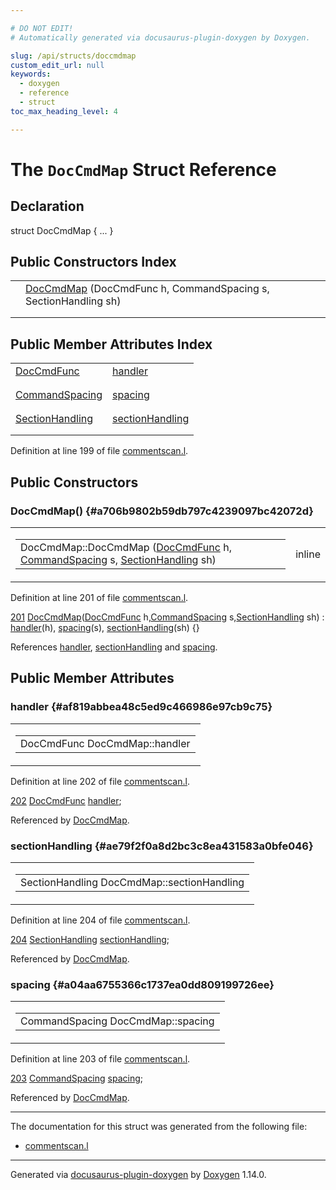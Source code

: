 ```yaml
---

# DO NOT EDIT!
# Automatically generated via docusaurus-plugin-doxygen by Doxygen.

slug: /api/structs/doccmdmap
custom_edit_url: null
keywords:
  - doxygen
  - reference
  - struct
toc_max_heading_level: 4

---
```


<div class="doxyPage">

# The `DocCmdMap` Struct Reference



## Declaration

<div class="doxyDeclaration">
struct DocCmdMap { ... }
</div>

## Public Constructors Index

<table class="doxyMembersIndex">

<tr class="doxyMemberIndexItem">
<td class="doxyMemberIndexItemType" align="left" valign="top"></td>
<td class="doxyMemberIndexItemName" align="left" valign="top"><a href="#a706b9802b59db797c4239097bc42072d">DocCmdMap</a> (DocCmdFunc h, CommandSpacing s, SectionHandling sh)</td>
</tr>
<tr class="doxyMemberIndexDescription">
<td class="doxyMemberIndexDescriptionLeft"></td>
<td class="doxyMemberIndexDescriptionRight">
</td>
</tr>
<tr class="doxyMemberIndexSeparator">
<td class="doxyMemberIndexSeparator" colspan="2"></td>
</tr>

</table>

## Public Member Attributes Index

<table class="doxyMembersIndex">

<tr class="doxyMemberIndexItem">
<td class="doxyMemberIndexItemType" align="left" valign="top"><a href="/web-doxygen/docs/api/files/src/commentscan-l/#a5f0ef51d0304321a0f49bce394f3b4d2">DocCmdFunc</a></td>
<td class="doxyMemberIndexItemName" align="left" valign="top"><a href="#af819abbea48c5ed9c466986e97cb9c75">handler</a></td>
</tr>
<tr class="doxyMemberIndexDescription">
<td class="doxyMemberIndexDescriptionLeft"></td>
<td class="doxyMemberIndexDescriptionRight">
</td>
</tr>
<tr class="doxyMemberIndexSeparator">
<td class="doxyMemberIndexSeparator" colspan="2"></td>
</tr>

<tr class="doxyMemberIndexItem">
<td class="doxyMemberIndexItemType" align="left" valign="top"><a href="/web-doxygen/docs/api/files/src/commentscan-l/#abef2fa9b94f622b395476cf09af989c4">CommandSpacing</a></td>
<td class="doxyMemberIndexItemName" align="left" valign="top"><a href="#a04aa6755366c1737ea0dd809199726ee">spacing</a></td>
</tr>
<tr class="doxyMemberIndexDescription">
<td class="doxyMemberIndexDescriptionLeft"></td>
<td class="doxyMemberIndexDescriptionRight">
</td>
</tr>
<tr class="doxyMemberIndexSeparator">
<td class="doxyMemberIndexSeparator" colspan="2"></td>
</tr>

<tr class="doxyMemberIndexItem">
<td class="doxyMemberIndexItemType" align="left" valign="top"><a href="/web-doxygen/docs/api/files/src/commentscan-l/#a205d66eb47b7b683a5fe48bc30cb0119">SectionHandling</a></td>
<td class="doxyMemberIndexItemName" align="left" valign="top"><a href="#ae79f2f0a8d2bc3c8ea431583a0bfe046">sectionHandling</a></td>
</tr>
<tr class="doxyMemberIndexDescription">
<td class="doxyMemberIndexDescriptionLeft"></td>
<td class="doxyMemberIndexDescriptionRight">
</td>
</tr>
<tr class="doxyMemberIndexSeparator">
<td class="doxyMemberIndexSeparator" colspan="2"></td>
</tr>

</table>


Definition at line 199 of file <a href="/web-doxygen/docs/api/files/src/commentscan-l">commentscan.l</a>.

<div class="doxySectionDef">

## Public Constructors

### DocCmdMap() {#a706b9802b59db797c4239097bc42072d}

<div class="doxyMemberItem">
<div class="doxyMemberProto">
<table class="doxyMemberLabels">
<tr class="doxyMemberLabels">
<td class="doxyMemberLabelsLeft">
<table class="doxyMemberName">
<tr>
<td class="doxyMemberName">DocCmdMap::DocCmdMap (<a href="/web-doxygen/docs/api/files/src/commentscan-l/#a5f0ef51d0304321a0f49bce394f3b4d2">DocCmdFunc</a> h, <a href="/web-doxygen/docs/api/files/src/commentscan-l/#abef2fa9b94f622b395476cf09af989c4">CommandSpacing</a> s, <a href="/web-doxygen/docs/api/files/src/commentscan-l/#a205d66eb47b7b683a5fe48bc30cb0119">SectionHandling</a> sh)</td>
</tr>
</table>
</td>
<td class="doxyMemberLabelsRight">
<span class="doxyMemberLabels">
<span class="doxyMemberLabel inline">inline</span>
</span>
</td>
</tr>
</table>
</div>
<div class="doxyMemberDoc">



Definition at line 201 of file <a href="/web-doxygen/docs/api/files/src/commentscan-l">commentscan.l</a>.

<div class="doxyProgramListing">

<div class="doxyCodeLine"><span class="doxyLineNumber"><a href="#a706b9802b59db797c4239097bc42072d">201</a></span><span class="doxyLineContent"><span class="doxyHighlight">  <a href="#a706b9802b59db797c4239097bc42072d">DocCmdMap</a>(<a href="/web-doxygen/docs/api/files/src/commentscan-l/#a5f0ef51d0304321a0f49bce394f3b4d2">DocCmdFunc</a> h,<a href="/web-doxygen/docs/api/files/src/commentscan-l/#abef2fa9b94f622b395476cf09af989c4">CommandSpacing</a> s,<a href="/web-doxygen/docs/api/files/src/commentscan-l/#a205d66eb47b7b683a5fe48bc30cb0119">SectionHandling</a> sh) : <a href="#af819abbea48c5ed9c466986e97cb9c75">handler</a>(h), <a href="#a04aa6755366c1737ea0dd809199726ee">spacing</a>(s), <a href="#ae79f2f0a8d2bc3c8ea431583a0bfe046">sectionHandling</a>(sh) {}</span></span></div>

</div>


References <a href="#af819abbea48c5ed9c466986e97cb9c75">handler</a>, <a href="#ae79f2f0a8d2bc3c8ea431583a0bfe046">sectionHandling</a> and <a href="#a04aa6755366c1737ea0dd809199726ee">spacing</a>.
</div>
</div>

</div>

<div class="doxySectionDef">

## Public Member Attributes

### handler {#af819abbea48c5ed9c466986e97cb9c75}

<div class="doxyMemberItem">
<div class="doxyMemberProto">
<table class="doxyMemberLabels">
<tr class="doxyMemberLabels">
<td class="doxyMemberLabelsLeft">
<table class="doxyMemberName">
<tr>
<td class="doxyMemberName">DocCmdFunc DocCmdMap::handler</td>
</tr>
</table>
</td>
</tr>
</table>
</div>
<div class="doxyMemberDoc">



Definition at line 202 of file <a href="/web-doxygen/docs/api/files/src/commentscan-l">commentscan.l</a>.

<div class="doxyProgramListing">

<div class="doxyCodeLine"><span class="doxyLineNumber"><a href="#af819abbea48c5ed9c466986e97cb9c75">202</a></span><span class="doxyLineContent"><span class="doxyHighlight">  <a href="/web-doxygen/docs/api/files/src/commentscan-l/#a5f0ef51d0304321a0f49bce394f3b4d2">DocCmdFunc</a>      <a href="#af819abbea48c5ed9c466986e97cb9c75">handler</a>;</span></span></div>

</div>


Referenced by <a href="#a706b9802b59db797c4239097bc42072d">DocCmdMap</a>.
</div>
</div>

### sectionHandling {#ae79f2f0a8d2bc3c8ea431583a0bfe046}

<div class="doxyMemberItem">
<div class="doxyMemberProto">
<table class="doxyMemberLabels">
<tr class="doxyMemberLabels">
<td class="doxyMemberLabelsLeft">
<table class="doxyMemberName">
<tr>
<td class="doxyMemberName">SectionHandling DocCmdMap::sectionHandling</td>
</tr>
</table>
</td>
</tr>
</table>
</div>
<div class="doxyMemberDoc">



Definition at line 204 of file <a href="/web-doxygen/docs/api/files/src/commentscan-l">commentscan.l</a>.

<div class="doxyProgramListing">

<div class="doxyCodeLine"><span class="doxyLineNumber"><a href="#ae79f2f0a8d2bc3c8ea431583a0bfe046">204</a></span><span class="doxyLineContent"><span class="doxyHighlight">  <a href="/web-doxygen/docs/api/files/src/commentscan-l/#a205d66eb47b7b683a5fe48bc30cb0119">SectionHandling</a> <a href="#ae79f2f0a8d2bc3c8ea431583a0bfe046">sectionHandling</a>;</span></span></div>

</div>


Referenced by <a href="#a706b9802b59db797c4239097bc42072d">DocCmdMap</a>.
</div>
</div>

### spacing {#a04aa6755366c1737ea0dd809199726ee}

<div class="doxyMemberItem">
<div class="doxyMemberProto">
<table class="doxyMemberLabels">
<tr class="doxyMemberLabels">
<td class="doxyMemberLabelsLeft">
<table class="doxyMemberName">
<tr>
<td class="doxyMemberName">CommandSpacing DocCmdMap::spacing</td>
</tr>
</table>
</td>
</tr>
</table>
</div>
<div class="doxyMemberDoc">



Definition at line 203 of file <a href="/web-doxygen/docs/api/files/src/commentscan-l">commentscan.l</a>.

<div class="doxyProgramListing">

<div class="doxyCodeLine"><span class="doxyLineNumber"><a href="#a04aa6755366c1737ea0dd809199726ee">203</a></span><span class="doxyLineContent"><span class="doxyHighlight">  <a href="/web-doxygen/docs/api/files/src/commentscan-l/#abef2fa9b94f622b395476cf09af989c4">CommandSpacing</a>  <a href="#a04aa6755366c1737ea0dd809199726ee">spacing</a>;</span></span></div>

</div>


Referenced by <a href="#a706b9802b59db797c4239097bc42072d">DocCmdMap</a>.
</div>
</div>

</div>

<hr/>

The documentation for this struct was generated from the following file:

<ul>
<li><a href="/web-doxygen/docs/api/files/src/commentscan-l">commentscan.l</a></li>
</ul>

<hr/>

<p class="doxyGeneratedBy">Generated via <a href="https://github.com/xpack/docusaurus-plugin-doxygen">docusaurus-plugin-doxygen</a> by <a href="https://www.doxygen.nl">Doxygen</a> 1.14.0.</p>

</div>

